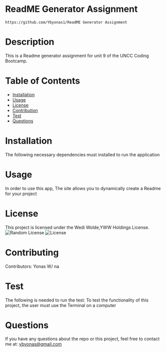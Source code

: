 # ReadME Generator Assignment
    https://github.com/Ybyonas1/ReadME Generator Assignment
  # Description
  This is a Readme generator assignment for unit 9 of the UNCC Coding Bootcamp.
  # Table of Contents
  * [Installation](#installation)
  * [Usage](#usage)
  * [License](#license)
  * [Contribution](#contribution)
  * [Test](#tests)
  * [Questions](#questions)

  # Installation
  The following necessary dependencies must installed to run the application

  # Usage
  In order to use this app, The site allows you to dynamically create a Readme for your project

  # License
  This project is licensed under the Wedi Wolde,YWW Holdings License.
  ![Random License](https://img.shields.io/badge/Demo-Readme-yellowgreen)
  ![License](https://img.shields.io/badge/License-Ybyonas1-red)

  # Contributing
  Contributors: Yonas W/ na
  # Test
  The following is needed to run the test: To test the functionality of this project, the user must use the Terminal on a computer
  # Questions
  If you have any questions about the repo or this project, feel free to contact me at: ybyonas@gmail.com

